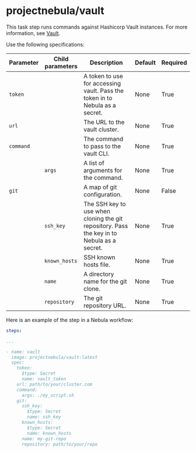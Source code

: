 # projectnebula/vault

This task step runs commands against Hashicorp Vault instances. For more
information, see [Vault](https://www.vaultproject.io/). 

Use the following specifications:

| Parameter | Child parameters | Description | Default | Required |
|-----------|------------------|-------------|---------|----------|
| `token` || A token to use for accessing vault. Pass the token in to Nebula as a secret. | None | True |
| `url` || The URL to the vault cluster. | None | True |
| `command` || The command to pass to the vault CLI. | None | True |
|| `args` | A list of arguments for the command. | None | True |
| `git` || A map of git configuration. | None | False |
|| `ssh_key` | The SSH key to use when cloning the git repository. Pass the key in to Nebula as a secret. | None | True |
|| `known_hosts` | SSH known hosts file. | None | True |
|| `name` | A directory name for the git clone. | None | True |
|| `repository` | The git repository URL. | None | True |

Here is an example of the step in a Nebula workflow:

```YAML
steps:

...

- name: vault
  image: projectnebula/vault:latest
  spec:
    token:
      $type: Secret
      name: vault_token
    url: path/to/your/cluster.com
    command:
      args: ./my_script.sh
    git: 
      ssh_key:
        $type: Secret
        name: ssh_key
      known_hosts:
        $type: Secret
        name: known_hosts
      name: my-git-repo
      repository: path/to/your/repo
```